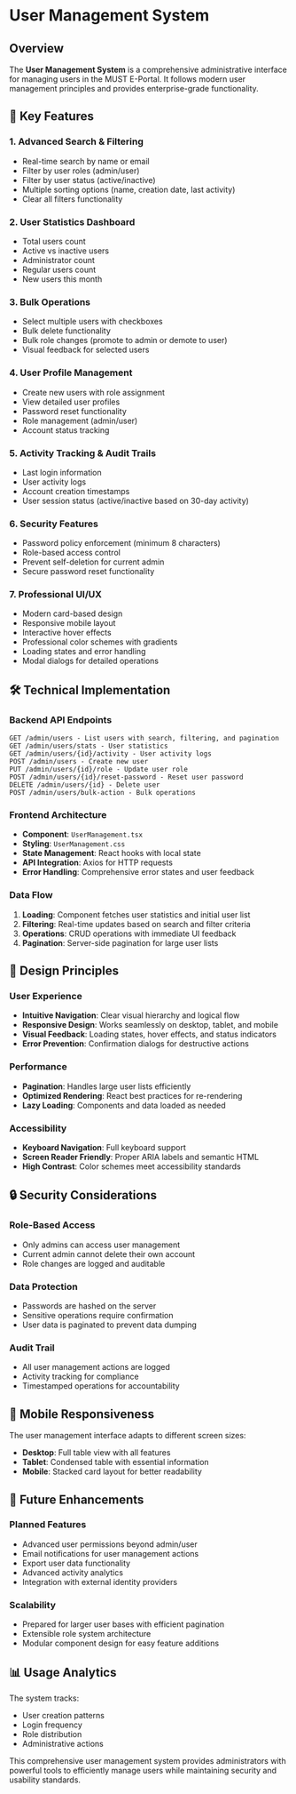 # User Management System

## Overview

The **User Management System** is a comprehensive administrative interface for managing users in the MUST E-Portal. It follows modern user management principles and provides enterprise-grade functionality.

## 🌟 Key Features

### 1. **Advanced Search & Filtering**
- Real-time search by name or email
- Filter by user roles (admin/user)
- Filter by user status (active/inactive)
- Multiple sorting options (name, creation date, last activity)
- Clear all filters functionality

### 2. **User Statistics Dashboard**
- Total users count
- Active vs inactive users
- Administrator count
- Regular users count
- New users this month

### 3. **Bulk Operations**
- Select multiple users with checkboxes
- Bulk delete functionality
- Bulk role changes (promote to admin or demote to user)
- Visual feedback for selected users

### 4. **User Profile Management**
- Create new users with role assignment
- View detailed user profiles
- Password reset functionality
- Role management (admin/user)
- Account status tracking

### 5. **Activity Tracking & Audit Trails**
- Last login information
- User activity logs
- Account creation timestamps
- User session status (active/inactive based on 30-day activity)

### 6. **Security Features**
- Password policy enforcement (minimum 8 characters)
- Role-based access control
- Prevent self-deletion for current admin
- Secure password reset functionality

### 7. **Professional UI/UX**
- Modern card-based design
- Responsive mobile layout
- Interactive hover effects
- Professional color schemes with gradients
- Loading states and error handling
- Modal dialogs for detailed operations

## 🛠 Technical Implementation

### Backend API Endpoints

```
GET /admin/users - List users with search, filtering, and pagination
GET /admin/users/stats - User statistics
GET /admin/users/{id}/activity - User activity logs
POST /admin/users - Create new user
PUT /admin/users/{id}/role - Update user role
POST /admin/users/{id}/reset-password - Reset user password
DELETE /admin/users/{id} - Delete user
POST /admin/users/bulk-action - Bulk operations
```

### Frontend Architecture

- **Component**: `UserManagement.tsx`
- **Styling**: `UserManagement.css`
- **State Management**: React hooks with local state
- **API Integration**: Axios for HTTP requests
- **Error Handling**: Comprehensive error states and user feedback

### Data Flow

1. **Loading**: Component fetches user statistics and initial user list
2. **Filtering**: Real-time updates based on search and filter criteria
3. **Operations**: CRUD operations with immediate UI feedback
4. **Pagination**: Server-side pagination for large user lists

## 🎨 Design Principles

### User Experience
- **Intuitive Navigation**: Clear visual hierarchy and logical flow
- **Responsive Design**: Works seamlessly on desktop, tablet, and mobile
- **Visual Feedback**: Loading states, hover effects, and status indicators
- **Error Prevention**: Confirmation dialogs for destructive actions

### Performance
- **Pagination**: Handles large user lists efficiently
- **Optimized Rendering**: React best practices for re-rendering
- **Lazy Loading**: Components and data loaded as needed

### Accessibility
- **Keyboard Navigation**: Full keyboard support
- **Screen Reader Friendly**: Proper ARIA labels and semantic HTML
- **High Contrast**: Color schemes meet accessibility standards

## 🔒 Security Considerations

### Role-Based Access
- Only admins can access user management
- Current admin cannot delete their own account
- Role changes are logged and auditable

### Data Protection
- Passwords are hashed on the server
- Sensitive operations require confirmation
- User data is paginated to prevent data dumping

### Audit Trail
- All user management actions are logged
- Activity tracking for compliance
- Timestamped operations for accountability

## 📱 Mobile Responsiveness

The user management interface adapts to different screen sizes:

- **Desktop**: Full table view with all features
- **Tablet**: Condensed table with essential information
- **Mobile**: Stacked card layout for better readability

## 🚀 Future Enhancements

### Planned Features
- Advanced user permissions beyond admin/user
- Email notifications for user management actions
- Export user data functionality
- Advanced activity analytics
- Integration with external identity providers

### Scalability
- Prepared for larger user bases with efficient pagination
- Extensible role system architecture
- Modular component design for easy feature additions

## 📊 Usage Analytics

The system tracks:
- User creation patterns
- Login frequency
- Role distribution
- Administrative actions

This comprehensive user management system provides administrators with powerful tools to efficiently manage users while maintaining security and usability standards. 
